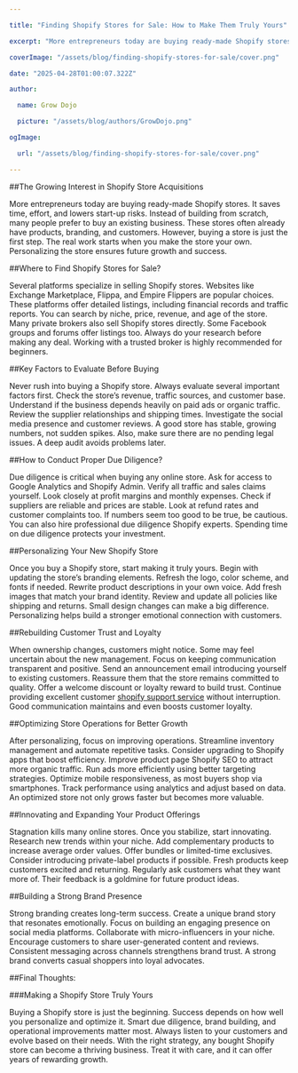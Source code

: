```yaml
---

title: "Finding Shopify Stores for Sale: How to Make Them Truly Yours"

excerpt: "More entrepreneurs today are buying ready-made Shopify stores. It saves time, effort, and lowers start-up risks. Instead of building from scratch, many people prefer to buy an existing business. These stores often already have products, branding, and customers. However, buying a store is just the first step. The real work starts when you make the store your own. Personalizing the store ensures future growth and success."

coverImage: "/assets/blog/finding-shopify-stores-for-sale/cover.png"

date: "2025-04-28T01:00:07.322Z"

author:

  name: Grow Dojo

  picture: "/assets/blog/authors/GrowDojo.png"

ogImage:

  url: "/assets/blog/finding-shopify-stores-for-sale/cover.png"

---
```


##The Growing Interest in Shopify Store Acquisitions

More entrepreneurs today are buying ready-made Shopify stores. It saves time, effort, and lowers start-up risks. Instead of building from scratch, many people prefer to buy an existing business. These stores often already have products, branding, and customers. However, buying a store is just the first step. The real work starts when you make the store your own. Personalizing the store ensures future growth and success.

##Where to Find Shopify Stores for Sale?

Several platforms specialize in selling Shopify stores. Websites like Exchange Marketplace, Flippa, and Empire Flippers are popular choices. These platforms offer detailed listings, including financial records and traffic reports. You can search by niche, price, revenue, and age of the store. Many private brokers also sell Shopify stores directly. Some Facebook groups and forums offer listings too. Always do your research before making any deal. Working with a trusted broker is highly recommended for beginners.

##Key Factors to Evaluate Before Buying

Never rush into buying a Shopify store. Always evaluate several important factors first. Check the store’s revenue, traffic sources, and customer base. Understand if the business depends heavily on paid ads or organic traffic. Review the supplier relationships and shipping times. Investigate the social media presence and customer reviews. A good store has stable, growing numbers, not sudden spikes. Also, make sure there are no pending legal issues. A deep audit avoids problems later.

##How to Conduct Proper Due Diligence?

Due diligence is critical when buying any online store. Ask for access to Google Analytics and Shopify Admin. Verify all traffic and sales claims yourself. Look closely at profit margins and monthly expenses. Check if suppliers are reliable and prices are stable. Look at refund rates and customer complaints too. If numbers seem too good to be true, be cautious. You can also hire professional due diligence Shopify experts. Spending time on due diligence protects your investment.

##Personalizing Your New Shopify Store

Once you buy a Shopify store, start making it truly yours. Begin with updating the store’s branding elements. Refresh the logo, color scheme, and fonts if needed. Rewrite product descriptions in your own voice. Add fresh images that match your brand identity. Review and update all policies like shipping and returns. Small design changes can make a big difference. Personalizing helps build a stronger emotional connection with customers.

##Rebuilding Customer Trust and Loyalty

When ownership changes, customers might notice. Some may feel uncertain about the new management. Focus on keeping communication transparent and positive. Send an announcement email introducing yourself to existing customers. Reassure them that the store remains committed to quality. Offer a welcome discount or loyalty reward to build trust. Continue providing excellent customer [shopify support service](https://growdojo.com/) without interruption. Good communication maintains and even boosts customer loyalty.

##Optimizing Store Operations for Better Growth

After personalizing, focus on improving operations. Streamline inventory management and automate repetitive tasks. Consider upgrading to Shopify apps that boost efficiency. Improve product page Shopify SEO to attract more organic traffic. Run ads more efficiently using better targeting strategies. Optimize mobile responsiveness, as most buyers shop via smartphones. Track performance using analytics and adjust based on data. An optimized store not only grows faster but becomes more valuable.

##Innovating and Expanding Your Product Offerings

Stagnation kills many online stores. Once you stabilize, start innovating. Research new trends within your niche. Add complementary products to increase average order values. Offer bundles or limited-time exclusives. Consider introducing private-label products if possible. Fresh products keep customers excited and returning. Regularly ask customers what they want more of. Their feedback is a goldmine for future product ideas.

##Building a Strong Brand Presence

Strong branding creates long-term success. Create a unique brand story that resonates emotionally. Focus on building an engaging presence on social media platforms. Collaborate with micro-influencers in your niche. Encourage customers to share user-generated content and reviews. Consistent messaging across channels strengthens brand trust. A strong brand converts casual shoppers into loyal advocates.

##Final Thoughts:

###Making a Shopify Store Truly Yours

Buying a Shopify store is just the beginning. Success depends on how well you personalize and optimize it. Smart due diligence, brand building, and operational improvements matter most. Always listen to your customers and evolve based on their needs. With the right strategy, any bought Shopify store can become a thriving business. Treat it with care, and it can offer years of rewarding growth.
